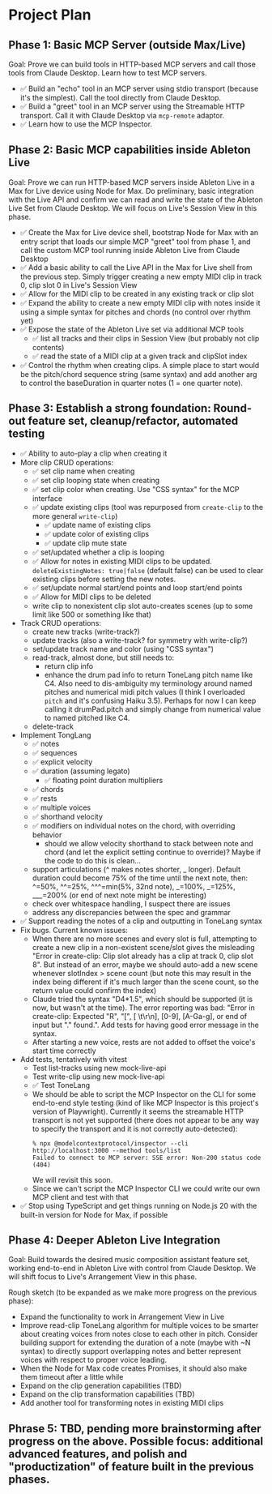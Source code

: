 # Project Plan

## Phase 1: Basic MCP Server (outside Max/Live)

Goal: Prove we can build tools in HTTP-based MCP servers and call those tools from Claude Desktop. Learn how to test MCP
servers.

- ✅ Build an "echo" tool in an MCP server using stdio transport (because it's the simplest). Call the tool directly
  from Claude Desktop.
- ✅ Build a "greet" tool in an MCP server using the Streamable HTTP transport. Call it with Claude Desktop via
  `mcp-remote` adaptor.
- ✅ Learn how to use the MCP Inspector.

## Phase 2: Basic MCP capabilities inside Ableton Live

Goal: Prove we can run HTTP-based MCP servers inside Ableton Live in a Max for Live device using Node for Max. Do
preliminary, basic integration with the Live API and confirm we can read and write the state of the Ableton Live Set
from Claude Desktop. We will focus on Live's Session View in this phase.

- ✅ Create the Max for Live device shell, bootstrap Node for Max with an entry script that loads our simple MCP "greet"
  tool from phase 1, and call the custom MCP tool running inside Ableton Live from Claude Desktop
- ✅ Add a basic ability to call the Live API in the Max for Live shell from the previous step. Simply trigger creating
  a new empty MIDI clip in track 0, clip slot 0 in Live's Session View
- ✅ Allow for the MIDI clip to be created in any existing track or clip slot
- ✅ Expand the ability to create a new empty MIDI clip with notes inside it using a simple syntax for pitches and
  chords (no control over rhythm yet)
- ✅ Expose the state of the Ableton Live set via additional MCP tools
  - ✅ list all tracks and their clips in Session View (but probably not clip contents)
  - ✅ read the state of a MIDI clip at a given track and clipSlot index
- ✅ Control the rhythm when creating clips. A simple place to start would be the pitch/chord sequence string (same
  syntax) and add another arg to control the baseDuration in quarter notes (1 = one quarter note).

## Phase 3: Establish a strong foundation: Round-out feature set, cleanup/refactor, automated testing

- ✅ Ability to auto-play a clip when creating it
- More clip CRUD operations:
  - ✅ set clip name when creating
  - ✅ set clip looping state when creating
  - ✅ set clip color when creating. Use "CSS syntax" for the MCP interface
  - ✅ update existing clips (tool was repurposed from `create-clip` to the more general `write-clip`)
    - ✅ update name of existing clips
    - ✅ update color of existing clips
    - ✅ update clip mute state
  - ✅ set/updated whether a clip is looping
  - ✅ Allow for notes in existing MIDI clips to be updated. `deleteExistingNotes: true|false` (default false) can be
    used to clear existing clips before setting the new notes.
  - ✅ set/update normal start/end points and loop start/end points
  - ✅ Allow for MIDI clips to be deleted
  - write clip to nonexistent clip slot auto-creates scenes (up to some limit like 500 or something like that)
- Track CRUD operations:
  - create new tracks (write-track?)
  - update tracks (also a write-track? for symmetry with write-clip?)
  - set/update track name and color (using "CSS syntax")
  - read-track, almost done, but still needs to:
    - return clip info
    - enhance the drum pad info to return ToneLang pitch name like C4. Also need to dis-ambiguity my terminology around
      named pitches and numerical midi pitch values (I think I overloaded `pitch` and it's confusing Haiku 3.5). Perhaps
      for now I can keep calling it drumPad.pitch and simply change from numerical value to named pitched like C4.
  - delete-track
- Implement TongLang
  - ✅ notes
  - ✅ sequences
  - ✅ explicit velocity
  - ✅ duration (assuming legato)
    - ✅ floating point duration multipliers
  - ✅ chords
  - ✅ rests
  - ✅ multiple voices
  - ✅ shorthand velocity
  - ✅ modifiers on individual notes on the chord, with overriding behavior
    - should we allow velocity shorthand to stack between note and chord (and let the explicit setting continue to
      override)? Maybe if the code to do this is clean...
  - support articulations (^ makes notes shorter, \_ longer). Default duration could become 75% of the time until the
    next note, then: ^=50%, ^^=25%, ^^^=min(5%, 32nd note), _=100%, _=125%, \_\_\_=200% (or end of next note might be
    interesting)
  - check over whitespace handling, I suspect there are issues
  - address any discrepancies between the spec and grammar
- ✅ Support reading the notes of a clip and outputting in ToneLang syntax
- Fix bugs. Current known issues:
  - When there are no more scenes and every slot is full, attempting to create a new clip in a non-existent scene/slot
    gives the misleading "Error in create-clip: Clip slot already has a clip at track 0, clip slot 8". But instead of an
    error, maybe we should auto-add a new scene whenever slotIndex > scene count (but note this may result in the index
    being different if it's much larger than the scene count, so the return value could confirm the index)
  - Claude tried the syntax "D4\*1.5", which should be supported (it is now, but wasn't at the time). The error
    reporting was bad: "Error in create-clip: Expected "R", "[", [ \t\r\n], [0-9], [A-Ga-g], or end of input but "."
    found.". Add tests for having good error message in the syntax.
  - After starting a new voice, rests are not added to offset the voice's start time correctly
- Add tests, tentatively with vitest
  - Test list-tracks using new mock-live-api
  - Test write-clip using new mock-live-api
  - ✅ Test ToneLang
  - We should be able to script the MCP Inspector on the CLI for some end-to-end style testing (kind of like MCP
    Inspector is this project's version of Playwright). Currently it seems the streamable HTTP transport is not yet
    supported (there does not appear to be any way to specify the transport and it is not correctly auto-detected):
    ```
    % npx @modelcontextprotocol/inspector --cli http://localhost:3000 --method tools/list
    Failed to connect to MCP server: SSE error: Non-200 status code (404)
    ```
    We will revisit this soon.
  - Since we can't script the MCP Inspector CLI we could write our own MCP client and test with that
- ✅ Stop using TypeScript and get things running on Node.js 20 with the built-in version for Node for Max, if possible

## Phase 4: Deeper Ableton Live Integration

Goal: Build towards the desired music composition assistant feature set, working end-to-end in Ableton Live with control
from Claude Desktop. We will shift focus to Live's Arrangement View in this phase.

Rough sketch (to be expanded as we make more progress on the previous phase):

- Expand the functionality to work in Arrangement View in Live
- Improve read-clip ToneLang algorithm for multiple voices to be smarter about creating voices from notes close to each
  other in pitch. Consider building support for extending the duration of a note (maybe with ~N syntax) to directly
  support overlapping notes and better represent voices with respect to proper voice leading.
- When the Node for Max code creates Promises, it should also make them timeout after a little while
- Expand on the clip generation capabilities (TBD)
- Expand on the clip transformation capabilities (TBD)
- Add another tool for transforming notes in existing MIDI clips

## Phrase 5: TBD, pending more brainstorming after progress on the above. Possible focus: additional advanced features, and polish and "productization" of feature built in the previous phases.
